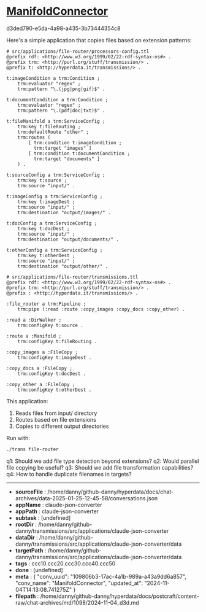 # [ManifoldConnector](https://claude.ai/chat/109806b3-17ac-4a1b-989a-a43a9dd6a857)

d3ded790-e5da-4a98-a435-3b73444354c8

 Here's a simple application that copies files based on extension patterns:

```turtle
# src/applications/file-router/processors-config.ttl
@prefix rdf: <http://www.w3.org/1999/02/22-rdf-syntax-ns#> .
@prefix trm: <http://purl.org/stuff/transmission/> .
@prefix t: <http://hyperdata.it/transmissions/> .

t:imageCondition a trm:Condition ;
    trm:evaluator "regex" ;
    trm:pattern "\.(jpg|png|gif)$" .

t:documentCondition a trm:Condition ;
    trm:evaluator "regex" ;
    trm:pattern "\.(pdf|doc|txt)$" .

t:fileManifold a trm:ServiceConfig ;
    trm:key t:fileRouting ;
    trm:defaultRoute "other" ;
    trm:routes (
        [ trm:condition t:imageCondition ;
          trm:target "images" ]
        [ trm:condition t:documentCondition ;
          trm:target "documents" ]
    ) .

t:sourceConfig a trm:ServiceConfig ;
    trm:key t:source ;
    trm:source "input/" .

t:imageConfig a trm:ServiceConfig ;
    trm:key t:imageDest ;
    trm:source "input/" ;
    trm:destination "output/images/" .

t:docConfig a trm:ServiceConfig ;
    trm:key t:docDest ; 
    trm:source "input/" ;
    trm:destination "output/documents/" .

t:otherConfig a trm:ServiceConfig ;
    trm:key t:otherDest ;
    trm:source "input/" ;
    trm:destination "output/other/" .

# src/applications/file-router/transmissions.ttl
@prefix rdf: <http://www.w3.org/1999/02/22-rdf-syntax-ns#> .
@prefix trm: <http://purl.org/stuff/transmission/> .
@prefix : <http://hyperdata.it/transmissions/> .

:file_router a trm:Pipeline ;
    trm:pipe (:read :route :copy_images :copy_docs :copy_other) .

:read a :DirWalker ;
    trm:configKey t:source .

:route a :Manifold ;
    trm:configKey t:fileRouting .

:copy_images a :FileCopy ;
    trm:configKey t:imageDest .

:copy_docs a :FileCopy ;
    trm:configKey t:docDest .

:copy_other a :FileCopy ;
    trm:configKey t:otherDest .
```

This application:
1. Reads files from input/ directory
2. Routes based on file extensions
3. Copies to different output directories

Run with:
```bash
./trans file-router
```

q1: Should we add file type detection beyond extensions?
q2: Would parallel file copying be useful?
q3: Should we add file transformation capabilities?
q4: How to handle duplicate filenames in targets?

---

* **sourceFile** : /home/danny/github-danny/hyperdata/docs/chat-archives/data-2025-01-25-12-45-58/conversations.json
* **appName** : claude-json-converter
* **appPath** : claude-json-converter
* **subtask** : [undefined]
* **rootDir** : /home/danny/github-danny/transmissions/src/applications/claude-json-converter
* **dataDir** : /home/danny/github-danny/transmissions/src/applications/claude-json-converter/data
* **targetPath** : /home/danny/github-danny/transmissions/src/applications/claude-json-converter/data
* **tags** : ccc10.ccc20.ccc30.ccc40.ccc50
* **done** : [undefined]
* **meta** : {
  "conv_uuid": "109806b3-17ac-4a1b-989a-a43a9dd6a857",
  "conv_name": "ManifoldConnector",
  "updated_at": "2024-11-04T14:13:08.741275Z"
}
* **filepath** : /home/danny/github-danny/hyperdata/docs/postcraft/content-raw/chat-archives/md/1098/2024-11-04_d3d.md